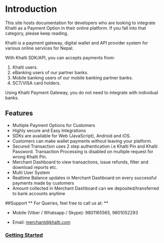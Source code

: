 # Introduction

This site hosts documentation for developers who are looking to integrate 
Khalti as a Payment Option in their online platform. If you fall into that 
category, please keep reading.

Khalti is a payment gateway, digital wallet and API provider system for
various online services for Nepal.

With Khalti SDK/API, you can accepts payments from:

1. Khalti users.
2. eBanking users of our partner banks.
3. Mobile banking users of our mobile banking partner banks.
4. SCT/VISA card holders.

Using Khalti Payment Gateway, you do not need to integrate with individual banks.

## Features

* Multiple Payment Options for Customers
* Highly secure and Easy Integrations
* SDKs are available for Web (JavaScript), Android and iOS.
* Customers can make wallet payments without leaving your
  platform.
* Secured Transaction uses 2 step authentication i.e Khalti Pin and Khalti Password. 
  Transaction Processing is disabled on multiple request for wrong Khalti Pin.
* Merchant Dashboard to view transactions, issue refunds, filter and download reports etc.
* Multi User System 
* Realtime Balance updates in Merchant Dashboard on every successful payments made by customers
* Amount collected in Merchant Dashboard can we deposited/transferred to bank accounts anytime

##Support
** For Queries, feel free to call us at: **

* Mobile (Viber / Whatsapp / Skype): 9801165565, 9801052293

* Email: merchant@khalti.com

### [Getting Started](./getting-started.md)
